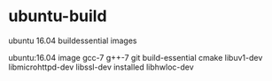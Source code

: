 # ubuntu-build
ubuntu 16.04 buildessential images

ubuntu:16.04 image
gcc-7 g++-7 git build-essential cmake libuv1-dev libmicrohttpd-dev libssl-dev installed libhwloc-dev
